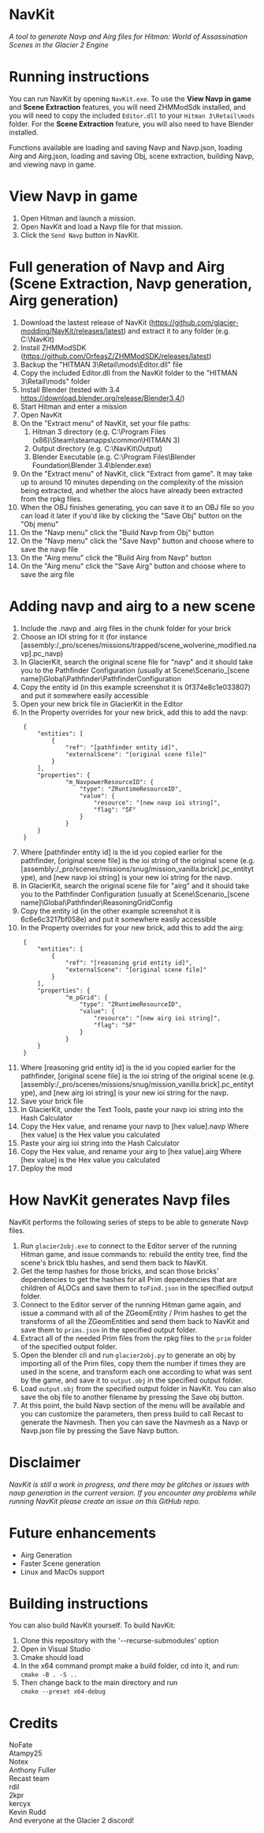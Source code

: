 # NavKit
*A tool to generate Navp and Airg files for Hitman: World of Assassination Scenes in the Glacier 2 Engine*
# Running instructions
You can run NavKit by opening `NavKit.exe`. To use the **View Navp in game** and **Scene Extraction** features, you will need ZHMModSdk installed, and you will need to copy the included `Editor.dll` to your `Hitman 3\Retail\mods` folder. For the **Scene Extraction** feature, you will also need to have Blender installed.

Functions available are loading and saving Navp and Navp.json, loading Airg and Airg.json, loading and saving Obj, scene extraction, building Navp, and viewing navp in game.  
# View Navp in game
1. Open Hitman and launch a mission.
1. Open NavKit and load a Navp file for that mission.
1. Click the `Send Navp` button in NavKit.

# Full generation of Navp and Airg (Scene Extraction, Navp generation, Airg generation)
1. Download the lastest release of NavKit (https://github.com/glacier-modding/NavKit/releases/latest) and extract it to any folder (e.g. C:\NavKit)
1. Install ZHMModSDK (https://github.com/OrfeasZ/ZHMModSDK/releases/latest)
1. Backup the "HITMAN 3\Retail\mods\Editor.dll" file
1. Copy the included Editor.dll from the NavKit folder to the "HITMAN 3\Retail\mods" folder
1. Install Blender (tested with 3.4 https://download.blender.org/release/Blender3.4/)
1. Start Hitman and enter a mission
1. Open NavKit
1. On the "Extract menu" of NavKit, set your file paths:
    1. Hitman 3 directory (e.g. C:\Program Files (x86)\Steam\steamapps\common\HITMAN 3)
    1. Output directory (e.g. C:\NavKit\Output)
    1. Blender Executable (e.g. C:\Program Files\Blender Foundation\Blender 3.4\blender.exe)
1. On the "Extract menu" of NavKit, click "Extract from game". It may take up to around 10 minutes depending on the complexity of the mission being extracted, and whether the alocs have already been extracted from the rpkg files.  
1. When the OBJ finishes generating, you can save it to an OBJ file so you can load it later if you'd like by clicking the "Save Obj" button on the "Obj menu"
1. On the "Navp menu" click the "Build Navp from Obj" button
1. On the "Navp menu" click the "Save Navp" button and choose where to save the navp file
1. On the "Airg menu" click the "Build Airg from Navp" button
1. On the "Airg menu" click the "Save Airg" button and choose where to save the airg file

# Adding navp and airg to a new scene
1. Include the .navp and .airg files in the chunk folder for your brick
1. Choose an IOI string for it (for instance [assembly:/_pro/scenes/missions/trapped/scene_wolverine_modified.navp].pc_navp)
1. In GlacierKit, search the original scene file for "navp" and it should take you to the Pathfinder Configuration (usually at Scene\Scenario_[scene name]\Global\Pathfinder\PathfinderConfiguration
1. Copy the entity id (in this example screenshot it is 0f374e8c1e033807) and put it somewhere easily accessible
1. Open your new brick file in GlacierKit in the Editor
1. In the Property overrides for your new brick, add this to add the navp:
```
    {
        "entities": [
            {
                "ref": "[pathfinder entity id]",
                "externalScene": "[original scene file]"
            }
        ],
        "properties": {
                "m_NavpowerResourceID": {
                    "type": "ZRuntimeResourceID",
                    "value": {
                        "resource": "[new navp ioi string]",
                        "flag": "5F"
                    }
                }
        }
    }
```
7. Where [pathfinder entity id] is the id you copied earlier for the pathfinder,  [original scene file] is the ioi string of the original scene (e.g. [assembly:/_pro/scenes/missions/snug/mission_vanilla.brick].pc_entitytype), and [new navp ioi string] is your new ioi string for the navp.
1. In GlacierKit, search the original scene file for "airg" and it should take you to the Pathfinder Configuration (usually at Scene\Scenario_[scene name]\Global\Pathfinder\ReasoningGridConfig
1. Copy the entity id (in the other example screenshot it is 6c6e6c3217bf058e) and put it somewhere easily accessible
1. In the Property overrides for your new brick, add this to add the airg:
```
    {
        "entities": [
            {
                "ref": "[reasoning grid entity id]",
                "externalScene": "[original scene file]"
            }
        ],
        "properties": {
                "m_pGrid": {
                    "type": "ZRuntimeResourceID",
                    "value": {
                        "resource": "[new airg ioi string]",
                        "flag": "5F"
                    }
                }
        }
    }
```
11. Where [reasoning grid entity id] is the id you copied earlier for the pathfinder,  [original scene file] is the ioi string of the original scene (e.g. [assembly:/_pro/scenes/missions/snug/mission_vanilla.brick].pc_entitytype), and [new airg ioi string] is your new ioi string for the navp.
1. Save your brick file
1. In GlacierKit, under the Text Tools, paste your navp ioi string into the Hash Calculator
1. Copy the Hex value, and rename your navp to [hex value].navp Where [hex value] is the Hex value you calculated
1. Paste your airg ioi string into the Hash Calculator
1. Copy the Hex value, and rename your airg to [hex value].airg Where [hex value] is the Hex value you calculated
1. Deploy the mod

# How NavKit generates Navp files 
NavKit performs the following series of steps to be able to generate Navp files.
1. Run `glacier2obj.exe` to connect to the Editor server of the running Hitman game, and issue commands to: rebuild the entity tree, find the scene's brick tblu hashes, and send them back to NavKit.
1. Get the temp hashes for those bricks, and scan those bricks' dependencies to get the hashes for all Prim dependencies that are children of ALOCs and save them to `toFind.json` in the specified output folder.
1. Connect to the Editor server of the running Hitman game again, and issue a command with all of the ZGeomEntity / Prim hashes to get the transforms of all the ZGeomEntities and send them back to NavKit and save them to `prims.json` in the specified output folder.
1. Extract all of the needed Prim files from the rpkg files to the `prim` folder of the specified output folder.
1. Open the blender cli and run `glacier2obj.py` to generate an obj by importing all of the Prim files, copy them the number if times they are used in the scene, and transform each one according to what was sent by the game, and save it to `output.obj` in the specified output folder.
1. Load `output.obj` from the specified output folder in NavKit. You can also save the obj file to another filename by pressing the Save obj button.
1. At this point, the build Navp section of the menu will be available and you can customize the parameters, then press build to call Recast to generate the Navmesh. Then you can save the Navmesh as a Navp or Navp.json file by pressing the Save Navp button.
# Disclaimer
*NavKit is still a work in progress, and there may be glitches or issues with navp generation in the current version. If you encounter any problems while running NavKit please create an issue on this GitHub repo.*
# Future enhancements
* Airg Generation
* Faster Scene generation
* Linux and MacOs support
# Building instructions
You can also build NavKit yourself. To build NavKit:
1. Clone this repository with the '--recurse-submodules' option
1. Open in Visual Studio
1. Cmake should load
1. In the x64 command prompt make a build folder, cd into it, and run:  
`cmake -B . -S ..`
1. Then change back to the main directory and run  
`cmake --preset x64-debug`
# Credits
NoFate  
Atampy25  
Notex  
Anthony Fuller  
Recast team  
rdil  
2kpr  
kercyx  
Kevin Rudd  
And everyone at the Glacier 2 discord!
